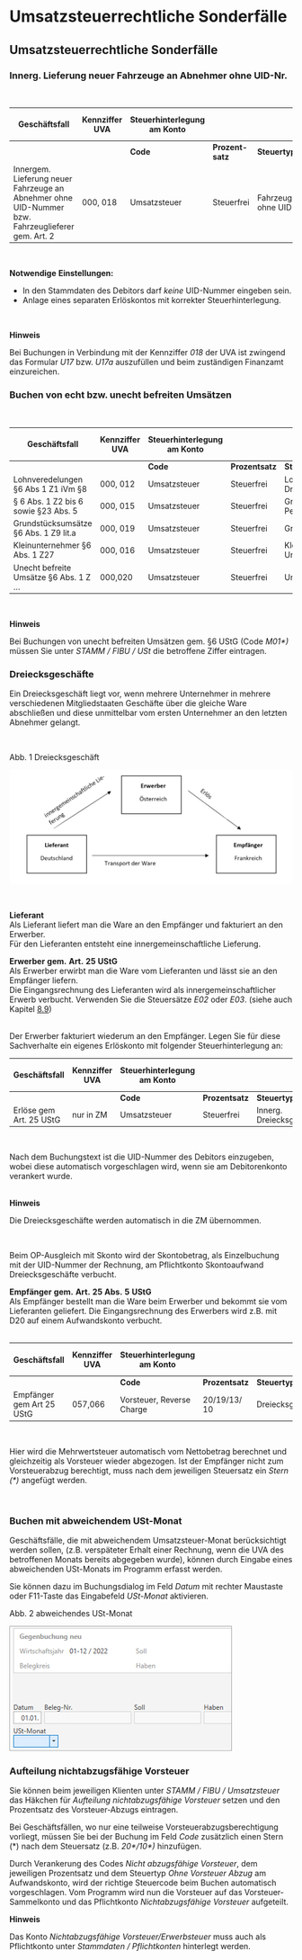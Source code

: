 # Umsatzsteuerrechtliche Sonderfälle

## Umsatzsteuerrechtliche Sonderfälle

### Innerg. Lieferung neuer Fahrzeuge an Abnehmer ohne UID-Nr.

&nbsp;

| **Geschäftsfall** | **Kennziffer** **UVA** | **Steuerhinterlegung** **am** **Konto** |  |  | **Eingabe** **im Buchungsdialog** **(Feld Code)** | **Anzeige** **Journal/Konto** |
| --- | --- | --- | --- | --- | --- | --- |
|  |  | **Code** | **Prozent-satz** | **Steuertyp** |  |  |
| Innergem. Lieferung neuer Fahrzeuge an Abnehmer ohne UID-Nummer bzw. Fahrzeuglieferer gem. Art. 2 | &#48;00, 018 | Umsatzsteuer | Steuerfrei | Fahrzeug ohne UID | \*2 | M\*2 |


&nbsp;

**Notwendige** **Einstellungen:**

* In den Stammdaten des Debitors darf *keine* UID-Nummer eingeben sein.
* Anlage eines separaten Erlöskontos mit korrekter Steuerhinterlegung.

&nbsp;

**Hinweis**

Bei Buchungen in Verbindung mit der Kennziffer *018* der UVA ist zwingend das Formular *U17* bzw. *U17a* auszufüllen und beim zuständigen Finanzamt einzureichen.

### Buchen von echt bzw. unecht befreiten Umsätzen

&nbsp;

| **Geschäftsfall** | **Kennziffer** **UVA** | **Steuerhinterlegung** **am** **Konto** |  |  | **Eingabe** **im Buchungsdialog** **(Feld Code)** | **Anzeige** **Journal/Konto** |
| --- | --- | --- | --- | --- | --- | --- |
|  |  | **Code** | **Prozentsatz** | **Steuertyp** |  |  |
| Lohnveredelungen&nbsp; §6 Abs 1 Z1 iVm §8 | &#48;00, 012 | Umsatzsteuer | Steuerfrei | Lohnveredelung Drittland | L01 | L01 |
| § 6 Abs. 1 Z2 bis 6 sowie §23 Abs. 5 | &#48;00, 015 | Umsatzsteuer | Steuerfrei | Grenzüberschreitende Personenbeförderung | P01 | P01 |
| Grundstücksumsätze §6 Abs. 1 Z9 lit.a | &#48;00, 019 | Umsatzsteuer | Steuerfrei | Grundstück Umsatz | G01\* | G01\* |
| Kleinunternehmer §6 Abs. 1 Z27 | &#48;00, 016 | Umsatzsteuer | Steuerfrei | Kleinunternehmer Umsatz | K01\* | K01\* |
| Unecht befreite Umsätze §6 Abs. 1 Z … | &#48;00,020 | Umsatzsteuer | Steuerfrei | Unecht befreit | &#48;1\* | M01\* |


&nbsp;

**Hinweis**

Bei Buchungen von unecht befreiten Umsätzen gem. §6 UStG (Code *M01\*)* müssen Sie unter *STAMM / FIBU / USt* die betroffene Ziffer eintragen.

### Dreiecksgeschäfte

Ein Dreiecksgeschäft liegt vor, wenn mehrere Unternehmer in mehrere verschiedenen Mitgliedstaaten Geschäfte über die gleiche Ware abschließen und diese unmittelbar vom ersten Unternehmer an den letzten Abnehmer gelangt.

&nbsp;

Abb. 1 Dreiecksgeschäft

![Image](<lib/NeuesElement138.png>)

&nbsp;

**Lieferant**\
Als Lieferant liefert man die Ware an den Empfänger und fakturiert an den Erwerber.\
Für den Lieferanten entsteht eine innergemeinschaftliche Lieferung.

**Erwerber** **gem.** **Art.** **25** **UStG**\
Als Erwerber erwirbt man die Ware vom Lieferanten und lässt sie an den Empfänger liefern.\
Die Eingangsrechnung des Lieferanten wird als innergemeinschaftlicher Erwerb verbucht. Verwenden Sie die Steuersätze *E02* oder *E03*. (siehe auch Kapitel [8.9](<FIBUNextHandbuch1.md#\_Ref75505364>))

\
Der Erwerber fakturiert wiederum an den Empfänger. Legen Sie für diese Sachverhalte ein eigenes Erlöskonto mit folgender Steuerhinterlegung an:

| **Geschäftsfall** | **Kennziffer** **UVA** | **Steuerhinterlegung** **am** **Konto** |  |  | **Eingabe** **im Buchungsdialog** **(Feld Code)** | **Anzeige** **Journal/Konto** |
| --- | --- | --- | --- | --- | --- | --- |
|  |  | **Code** | **Prozentsatz** | **Steuertyp** |  |  |
| Erlöse gem Art. 25 UStG | nur in ZM | Umsatzsteuer | Steuerfrei | Innerg. Dreiecksgeschäft | D02 | D02 |


&nbsp;

Nach dem Buchungstext ist die UID-Nummer des Debitors einzugeben, wobei diese automatisch vorgeschlagen wird, wenn sie am Debitorenkonto verankert wurde.\
&nbsp;

**Hinweis**

Die Dreiecksgeschäfte werden automatisch in die ZM übernommen.

&nbsp;

Beim OP-Ausgleich mit Skonto wird der Skontobetrag, als Einzelbuchung mit der UID-Nummer der Rechnung, am Pflichtkonto Skontoaufwand Dreiecksgeschäfte verbucht.

**Empfänger** **gem.** **Art.** **25** **Abs.** **5** **UStG**\
Als Empfänger bestellt man die Ware beim Erwerber und bekommt sie vom Lieferanten geliefert. Die Eingangsrechnung des Erwerbers wird z.B. mit D20 auf einem Aufwandskonto verbucht.\
&nbsp;

| **Geschäftsfall** | **Kennziffer** **UVA** | **Steuerhinterlegung** **am** **Konto** |  |  | **Eingabe** **im Buchungsdialog** **(Feld Code)** | **Anzeige** **Journal/Konto** |
| --- | --- | --- | --- | --- | --- | --- |
|  |  | **Code** | **Prozentsatz** | **Steuertyp** |  |  |
| Empfänger gem Art 25 UStG | &#48;57,066 | Vorsteuer, Reverse Charge | &#50;0/19/13/ 10 | Dreiecksgeschäft | D20/19/13/10 | D20/19/13/10 |


&nbsp;

Hier wird die Mehrwertsteuer automatisch vom Nettobetrag berechnet und gleichzeitig als Vorsteuer wieder abgezogen. Ist der Empfänger nicht zum Vorsteuerabzug berechtigt, muss nach dem jeweili­gen Steuersatz ein *Stern (\*)* angefügt werden.

&nbsp;

### Buchen mit abweichendem USt-Monat

Geschäftsfälle, die mit abweichendem Umsatzsteuer-Monat berücksichtigt werden sollen, (z.B. verspäteter Erhalt einer Rechnung, wenn die UVA des betroffenen Monats bereits abgegeben wurde), können durch Eingabe eines abweichenden USt-Monats im Programm erfasst werden.

Sie können dazu im Buchungsdialog im Feld *Datum* mit rechter Maustaste oder F11-Taste das Eingabefeld *USt-Monat* aktivieren.

Abb. 2 abweichendes USt-Monat

![Image](<lib/NeuesElement136.png>)

### Aufteilung nichtabzugsfähige Vorsteuer

Sie können beim jeweiligen Klienten unter *STAMM / FIBU / Umsatzsteuer* das Häkchen für *Aufteilung nichtabzugsfähige Vorsteuer* setzen und den Prozentsatz des Vorsteuer-Abzugs eintragen.

Bei Geschäftsfällen, wo nur eine teilweise Vorsteuerabzugsberechtigung vorliegt, müssen Sie bei der Buchung im Feld *Code* zusätzlich einen Stern (\*) nach dem Steuersatz (z.B. *20\*/10\*)* hinzufügen.&nbsp;

Durch Verankerung des Codes *Nicht abzugsfähige Vorsteuer*, dem jeweiligen Prozentsatz und dem Steuertyp *Ohne Vorsteuer Abzug* am Aufwandskonto, wird der richtige Steuercode beim Buchen automatisch vorgeschlagen. Vom Programm wird nun die Vorsteuer auf das Vorsteuer-Sammelkonto und das Pflichtkonto *Nichtabzugsfähige Vorsteuer* aufgeteilt.

**Hinweis**

Das Konto *Nichtabzugsfähige Vorsteuer/Erwerbsteuer* muss auch als Pflichtkonto unter *Stammdaten / Pflichtkonten* hinterlegt werden.
